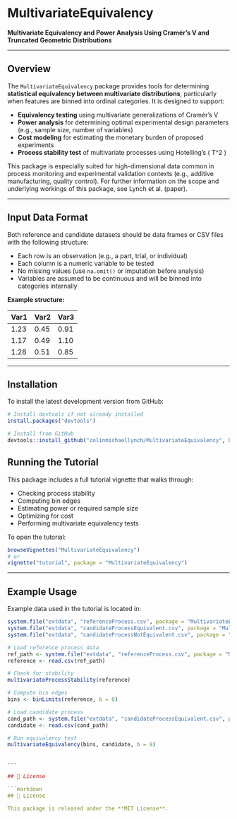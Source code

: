 # MultivariateEquivalency

**Multivariate Equivalency and Power Analysis Using Cramér’s V and Truncated Geometric Distributions**

---

## Overview

The `MultivariateEquivalency` package provides tools for determining **statistical equivalency between multivariate distributions**, particularly when features are binned into ordinal categories. It is designed to support:

- **Equivalency testing** using multivariate generalizations of Cramér’s V  
- **Power analysis** for determining optimal experimental design parameters (e.g., sample size, number of variables)  
- **Cost modeling** for estimating the monetary burden of proposed experiments  
- **Process stability test** of multivariate processes using Hotelling’s \( T^2 \)

This package is especially suited for high-dimensional data common in process monitoring and experimental validation contexts (e.g., additive manufacturing, quality control). For further information on the scope and underlying workings of this package, see Lynch et al. (paper). 

---

## Input Data Format

Both reference and candidate datasets should be data frames or CSV files with the following structure:

- Each row is an observation (e.g., a part, trial, or individual)  
- Each column is a numeric variable to be tested  
- No missing values (use `na.omit()` or imputation before analysis)  
- Variables are assumed to be continuous and will be binned into categories internally  

**Example structure:**

| Var1 | Var2 | Var3 |
|------|------|------|
| 1.23 | 0.45 | 0.91 |
| 1.17 | 0.49 | 1.10 |
| 1.28 | 0.51 | 0.85 |

---

## Installation

To install the latest development version from GitHub:

```r
# Install devtools if not already installed
install.packages("devtools")

# Install from GitHub
devtools::install_github("colinmichaellynch/MultivariateEquivalency", build_vignettes = TRUE)
```
## Running the Tutorial

This package includes a full tutorial vignette that walks through:

- Checking process stability  
- Computing bin edges  
- Estimating power or required sample size  
- Optimizing for cost  
- Performing multivariate equivalency tests

To open the tutorial:

```r
browseVignettes("MultivariateEquivalency")
# or
vignette("tutorial", package = "MultivariateEquivalency")
```

---

##  Example Usage

Example data used in the tutorial is located in:

```r
system.file("extdata", "referenceProcess.csv", package = "MultivariateEquivalency")
system.file("extdata", "candidateProcessEquivalent.csv", package = "MultivariateEquivalency")
system.file("extdata", "candidateProcessNotEquivalent.csv", package = "MultivariateEquivalency")

```

```r
# Load reference process data
ref_path <- system.file("extdata", "referenceProcess.csv", package = "MultivariateEquivalency")
reference <- read.csv(ref_path)

# Check for stability
multivariateProcessStability(reference)

# Compute bin edges
bins <- binLimits(reference, b = 8)

# Load candidate process
cand_path <- system.file("extdata", "candidateProcessEquivalent.csv", package = "MultivariateEquivalency")
candidate <- read.csv(cand_path)

# Run equivalency test
multivariateEquivalency(bins, candidate, b = 8)


---

## 📄 License

```markdown
## 📄 License

This package is released under the **MIT License**.
